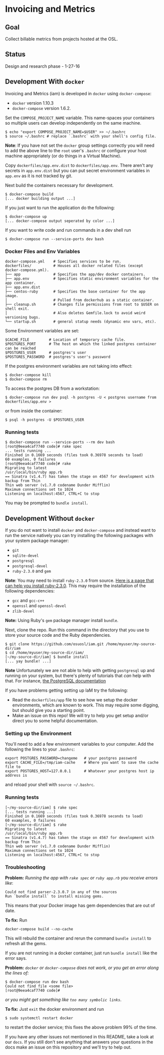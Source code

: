 # Invoicing and Metrics


## Goal

Collect billable metrics from projects hosted at the OSL.


## Status

Design and research phase - 1-27-16


## Development With `docker`

Invoicing and Metrics (iam) is developed in `docker` using `docker-compose`:

- `docker` version 1.10.3
- `docker-compose` version 1.6.2.

Set the `COMPOSE_PROJECT_NAME` variable. This name-spaces your containers
so multiple users can develop independently on the same machine.

```
$ echo "export COMPOSE_PROJECT_NAME=$USER" >> ~/.bashrc
$ source ~/.bashrc # replace `.bashrc` with your shell's config file.
```


**Note**: If you have not set the `docker` group settings correctly you will
need to add the above line to the `root` user's `.bashrc` or configure your
host machine appropriately (or do things in a Virtual Machine).

Copy `dockerfiles/app.env.dist` to `dockerfiles/app.env`. There aren't any
secrets in `app.env.dist` but you can put secret environment variables in
`app.env` as it is not tracked by git.

Next build the containers necessary for development.

```
$ docker-compose build
[... docker building output ...]
```

If you just want to run the application do the following:

```
$ docker-compose up
[... docker-compose output seperated by color ...]
```

If you want to write code and run commands in a dev shell run

```
$ docker-compose run --service-ports dev bash
```

### Docker Files and Env Variables

```
docker-compose.yml    # Specifies services to be run.
dockerfiles/          # Houses all docker related files (except docker-compose.yml).
├── app               # Specifies the app/dev docker containers.
├── app.env           # Specifies static environment variables for the app container.
├── app.env.dist
├── centos-ruby       # Specifies the base container for the app image.
│                     # Pulled from dockerhub as a static container.
├── cleanup.sh        # Changes file permissions from root to $USER on shell exit.
│                     # Also deletes Gemfile.lock to avoid weird versioning bugs.
└── startup.sh        # general statup needs (dynamic env vars, etc).
```

Some Environment variables are set:

```
$CACHE_FILE         # Location of temporary cache file.
$POSTGRES_PORT      # The host on which the linked postgres container can be reached
$POSTGRES_USER      # postgres's user
$POSTGRES_PASSWORD  # postgres's user's password
```

If the postgres environment variables are not taking into effect:

```
$ docker-compose kill
$ docker-compose rm
```

To access the postgres DB from a workstation:

```
$ docker-compose run dev psql -h postgres -U < postgres username from dockerfiles/app.env >
```

or from inside the container:

```
$ psql -h postgres -U $POSTGRES_USER
```

### Running tests

```
$ docker-compose run --service-ports --rm dev bash
[root@9eea4caf7740 code]# rake spec
... tests running ...
Finished in 0.1669 seconds (files took 0.36978 seconds to load)
60 examples, 0 failures
[root@9eea4caf7740 code]# rake
Migrating to latest
/usr/local/bin/ruby app.rb
== Sinatra (v1.4.7) has taken the stage on 4567 for development with backup from Thin
Thin web server (v1.7.0 codename Dunder Mifflin)
Maximum connections set to 1024
Listening on localhost:4567, CTRL+C to stop
```

You may be prompted to `bundle install`.

## Development Without `docker`

If you do not want to install `docker` and `docker-compose` and instead want to
run the service natively you can try installing the following packages with
your system package manager:

- `git`
- `sqlite-devel`
- `postgresql`
- `postgresql-devel`
- `ruby-2.3.0` and `gem`

**Note**: You may need to install `ruby-2.3.0` from source. [Here is a page
that can help you install
ruby-2.3.0](https://www.ruby-lang.org/en/documentation/installation/). This may require the installation of the following dependencies:

- `gcc` and `gcc-c++`
- `openssl` and `openssl-devel`
- `zlib-devel`

**Note:** Using Ruby's `gem` package manager install `bundle`.

Next, clone the repo. Run this command in the directory that you use to store
your source code and the Ruby dependencies.

```
$ git clone https://github.com/osuosl/iam.git /home/myuser/my-source-dir/iam
$ cd /home/myuser/my-source-dir/iam/
[~/my-source-dir/iam] $ bundle install
[... yay bundle! ...]
```

**Note** Unfortunately we are not able to help with getting `postgresql` up and
running on your system, but there's plenty of tutorials that *can* help with
that. For instance, [the PostgreSQL
documentation](https://www.postgresql.org/docs/9.2/static/index.html)

If you have problems getting setting up IaM try the following:

- Read the `dockerfiles/app` file to see how we setup the docker environments,
  which are known to work. This may require some digging, but should give you a
  starting point.
- Make an issue on this repo! We will try to help you get setup and/or direct
  you to some helpful documentation.

### Setting up the Environment

You'll need to add a few environment variables to your computer. Add the
following the lines to your `.bashrc`:

```
export POSTGRES_PASSWORD=changeme   # your postgres password
export CACHE_FILE=/tmp/iam-cache    # Where you want to save the cache file to
export POSTGRES_HOST=127.0.0.1      # Whatever your postgres host ip address is
```

and reload your shell with `source ~/.bashrc`.

### Running tests

```
[~/my-source-dir/iam] $ rake spec
[... tests running ...]
Finished in 0.1669 seconds (files took 0.36978 seconds to load)
60 examples, 0 failures
[~/my-source-dir/iam] $ rake
Migrating to latest
/usr/local/bin/ruby app.rb
== Sinatra (v1.4.7) has taken the stage on 4567 for development with backup from Thin
Thin web server (v1.7.0 codename Dunder Mifflin)
Maximum connections set to 1024
Listening on localhost:4567, CTRL+C to stop
```

### Troubleshooting

**Problem:** *Running the app with `rake spec` or `ruby app.rb` you receive
errors like*:

```
Could not find parser-2.3.0.7 in any of the sources
Run `bundle install` to install missing gems.
```

This means that your Docker image has gem dependencies that are out of
date.

**To fix:** Run
```
docker-compose build --no-cache
```

This will rebuild the container and rerun the command `bundle install` to
refresh all the gems.

If you are not running in a docker container, just run `bundle install` like
the error says.

**Problem:** *``docker`` or ``docker-compose`` does not work, or you get an
error along the lines of:*

```
$ docker-compose run dev bash
Could not find file <some file>
[root@9eea4caf7740 code]#
```

*or you might get something like `too many symbolic links`*.

**To fix:** Just `exit` the docker environment and run

```
$ sudo systemctl restart docker
```

to restart the docker service; this fixes the above problem 99% of the time.

If you have any other issues not mentioned in this README, take a look at our
`docs`. If you still don't see anything that answers your questions in the docs
make an issue on this repository and we'll try to help out.
